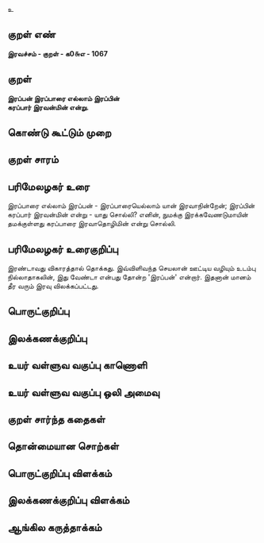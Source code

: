 உ

## குறள் எண் 

**இரவச்சம் - குறள் - க0௬எ - 1067**

## குறள் 

**இரப்பன் இரப்பாரை எல்லாம் இரப்பின்  
கரப்பார் இரவன்மின் என்று.** 

## கொண்டு கூட்டும் முறை


## குறள் சாரம் 


## பரிமேலழகர் உரை

இரப்பாரை எல்லாம் இரப்பன் - இரப்பாரையெல்லாம் யான் இரவாநின்றேன்; இரப்பின் கரப்பார் இரவன்மின் என்று - யாது சொல்லி? எனின், நுமக்கு இரக்கவேணடுமாயின் தமக்குள்ளது கரப்பாரை இரவாதொழிமின் என்று சொல்லி.

## பரிமேலழகர் உரைகுறிப்பு   

இரண்டாவது விகாரத்தால் தொக்கது. இவ்விளிவந்த செயலான் ஊட்டிய வழியும் உடம்பு நில்லாதாகலின், இது வேண்டா என்பது தோன்ற 'இரப்பன்' என்றார். இதனான் மானம் தீர வரும் இரவு விலக்கப்பட்டது.

## பொருட்குறிப்பு 


## இலக்கணக்குறிப்பு  


## உயர் வள்ளுவ வகுப்பு காணொளி


## உயர் வள்ளுவ வகுப்பு ஒலி அமைவு 

 
## குறள் சார்ந்த கதைகள் 


## தொன்மையான சொற்கள்


## பொருட்குறிப்பு விளக்கம்


## இலக்கணக்குறிப்பு விளக்கம்


## ஆங்கில கருத்தாக்கம் 


